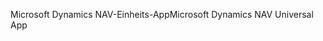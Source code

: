 <span data-ttu-id="ed8a8-101">Microsoft Dynamics NAV-Einheits-App</span><span class="sxs-lookup"><span data-stu-id="ed8a8-101">Microsoft Dynamics NAV Universal App</span></span>
